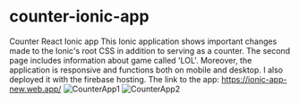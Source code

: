 # counter-ionic-app
Counter React Ionic app
This Ionic application shows important changes made to the Ionic's root CSS in addition to serving as a counter. The second page includes information about game called 'LOL'. Moreover, the application is responsive and functions both on mobile and desktop.
I also deployed it with the firebase hosting. The link to the app: https://ionic-app-new.web.app/
![CounterApp1](https://user-images.githubusercontent.com/113489022/202611615-2a120f4a-a9f4-44c9-8bdf-253958b70535.png)
![CounterApp2](https://user-images.githubusercontent.com/113489022/202611628-f6aa7b77-8aed-4d5f-9bf4-6ae0256aa8bb.png)
